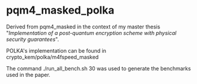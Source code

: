# pqm4_masked_polka

Derived from pqm4_masked in the context of my master thesis "_Implementation of a post-quantum encryption scheme with physical security guarantees_".

POLKA's implementation can be found in crypto_kem/polka/m4fspeed_masked

The command ./run_all_bench.sh 30 was used to generate the benchmarks used in the paper.

